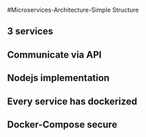#Microservices-Architecture-Simple Structure

## 3 services
## Communicate via API
## Nodejs implementation
## Every service has dockerized
## Docker-Compose secure
